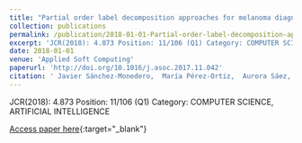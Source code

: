 ```yaml
---
title: "Partial order label decomposition approaches for melanoma diagnosis"
collection: publications
permalink: /publication/2018-01-01-Partial-order-label-decomposition-approaches-for-melanoma-diagnosis
excerpt: 'JCR(2018): 4.873 Position: 11/106 (Q1) Category: COMPUTER SCIENCE, ARTIFICIAL INTELLIGENCE'
date: 2018-01-01
venue: 'Applied Soft Computing'
paperurl: 'http://doi.org/10.1016/j.asoc.2017.11.042'
citation: ' Javier Sánchez-Monedero,  María Pérez-Ortiz,  Aurora Sáez,  Pedro Antonio Gutiérrez,  César Hervás-Martínez, &quot;Partial order label decomposition approaches for melanoma diagnosis.&quot; Applied Soft Computing, 2018.'
---
```

JCR(2018): 4.873 Position: 11/106 (Q1) Category: COMPUTER SCIENCE, ARTIFICIAL INTELLIGENCE

[Access paper here](http://doi.org/10.1016/j.asoc.2017.11.042){:target="_blank"}
